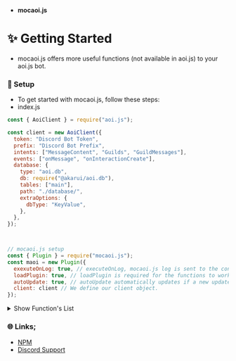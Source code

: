 - ****mocaoi.js****

# ✨️ Getting Started
- mocaoi.js offers more useful functions (not available in aoi.js) to your aoi.js bot.

### 📒 Setup
- To get started with mocaoi.js, follow these steps:
- index.js
```js
const { AoiClient } = require("aoi.js");

const client = new AoiClient({
  token: "Discord Bot Token",
  prefix: "Discord Bot Prefix",
  intents: ["MessageContent", "Guilds", "GuildMessages"],
  events: ["onMessage", "onInteractionCreate"],
  database: {
    type: "aoi.db",
    db: require("@akarui/aoi.db"),
    tables: ["main"],
    path: "./database/",
    extraOptions: {
      dbType: "KeyValue",
    },
  },
});



// mocaoi.js setup
const { Plugin } = require("mocaoi.js");
const maoi = new Plugin({
  exexuteOnLog: true, // executeOnLog, mocaoi.js log is sent to the console when your project is started.
  loadPlugin: true, // loadPlugin is required for the functions to work.
  autoUpdate: true, // autoUpdate automatically updates if a new update is available.
  client: client // We define our client object.
});
```

<details>
  <summary>Show Function's List</summary>

| Functions               | Params                   | Required Params ( true / false ) |
|-------------------------|--------------------------|----------------------------------|
| $mocaoiVersion          | []                       | []                               |
| $clientInfo             | [info]                   | [true]                           |
| $sendColoredLog         | [text;hex?]              | [true, false]                    |
| $commandExists          | [name;type?]             | [true, false]                    |
| $translate              | [from;to;text]           | [true, true, true]               |
| $aoiVersion             | []                       | []                               |
| $spotifySearch          | [song_name]              | [true]                           |
| $isCaps                 | [percentage%;text]       | [true, true]                     |
| $chatAI                 | [text]                   | [true]                           |


- ****$clientInfo Parameters****
  - ispublic
  - isverified
  - memory
  - rss
  - platform
  - arch

</details>


### 🌐 Links;
- [NPM](https://www.npmjs.com/package/mocaoi.js)
- [Discord Support](https://discord.com/invite/RVN8dGhNEY)